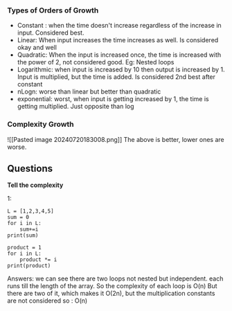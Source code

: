 
### Types of Orders of Growth

- Constant : when the time doesn't increase regardless of the increase in input. Considered best.
- Linear: When input increases the time increases as well. Is considered okay and well
- Quadratic: When the input is increased once, the time is increased with the power of 2, not considered good. Eg: Nested loops
- Logarithmic: when input is increased by 10 then output is increased by 1. Input is multiplied, but the time is added. Is considered 2nd best after constant
- nLogn: worse than linear but better than quadratic
- exponential: worst, when input is getting increased by 1, the time is getting multiplied. Just opposite than log


### Complexity Growth
![[Pasted image 20240720183008.png]]
The above is better, lower ones are worse.


## Questions

**Tell the complexity**


1:
```
L = [1,2,3,4,5]
sum = 0 
for i in L:
	sum+=i
print(sum)

product = 1
for i in L:
	product *= i 
print(product)
```

Answers:
we can see there are two loops not nested but independent. each runs till the length of the array. So the complexity of each loop is O(n)
But there are two of it, which makes it O(2n), but the multiplication constants are not considered so : O(n)